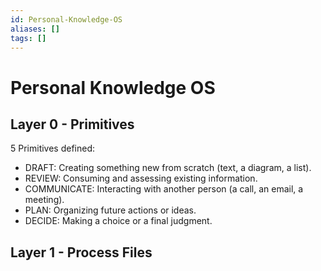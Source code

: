```yaml
---
id: Personal-Knowledge-OS
aliases: []
tags: []
---
```


# Personal Knowledge OS

## Layer 0 - Primitives

5 Primitives defined:

- DRAFT: Creating something new from scratch (text, a diagram, a list).
- REVIEW: Consuming and assessing existing information.
- COMMUNICATE: Interacting with another person (a call, an email, a meeting).
- PLAN: Organizing future actions or ideas.
- DECIDE: Making a choice or a final judgment.

## Layer 1 - Process Files
